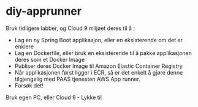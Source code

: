 # diy-apprunner

Bruk tidligere labber, og Cloud 9 miljøet deres til å ;

* Lag en ny Spring Boot applikasjon, eller en eksisterende om det er enklere
* Lag en Dockerfile, eller bruk en eksisterende til å pakke applikasjonen deres som et Docker Image 
* Publiser deres Docker Image til Amazon Elastic Container Registry 
* Når applikasjonen først ligger i ECR, så er det enkelt å gjøre denne tilgjengelig med PAAS tjenesten AWS App runner.
* Forsøk det! 

Bruk egen PC, eller Cloud 9 - Lykke til 
